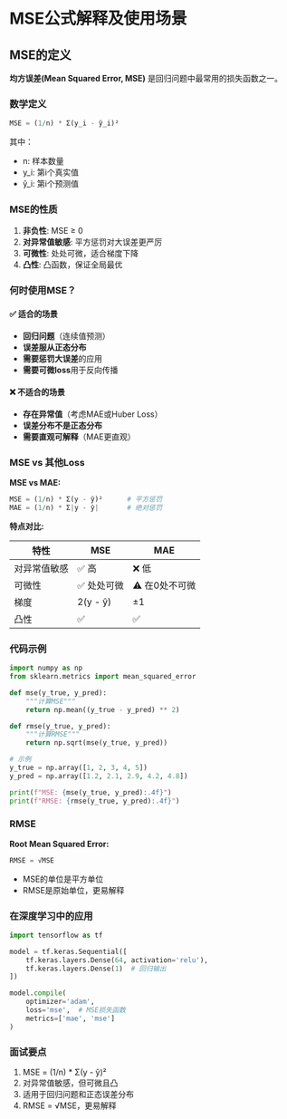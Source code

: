 # MSE公式解释及使用场景

## MSE的定义

**均方误差(Mean Squared Error, MSE)** 是回归问题中最常用的损失函数之一。

### 数学定义

```python
MSE = (1/n) * Σ(y_i - ŷ_i)²
```

其中：
- n: 样本数量
- y_i: 第i个真实值
- ŷ_i: 第i个预测值

### MSE的性质

1. **非负性**: MSE ≥ 0
2. **对异常值敏感**: 平方惩罚对大误差更严厉
3. **可微性**: 处处可微，适合梯度下降
4. **凸性**: 凸函数，保证全局最优

### 何时使用MSE？

#### ✅ 适合的场景

- **回归问题**（连续值预测）
- **误差服从正态分布**
- **需要惩罚大误差**的应用
- **需要可微loss**用于反向传播

#### ❌ 不适合的场景

- **存在异常值**（考虑MAE或Huber Loss）
- **误差分布不是正态分布**
- **需要直观可解释**（MAE更直观）

### MSE vs 其他Loss

**MSE vs MAE:**
```python
MSE = (1/n) * Σ(y - ŷ)²      # 平方惩罚
MAE = (1/n) * Σ|y - ŷ|       # 绝对惩罚
```

**特点对比:**

| 特性 | MSE | MAE |
|------|-----|-----|
| 对异常值敏感 | ✅ 高 | ❌ 低 |
| 可微性 | ✅ 处处可微 | ⚠️ 在0处不可微 |
| 梯度 | 2(y - ŷ) | ±1 |
| 凸性 | ✅ | ✅ |

### 代码示例

```python
import numpy as np
from sklearn.metrics import mean_squared_error

def mse(y_true, y_pred):
    """计算MSE"""
    return np.mean((y_true - y_pred) ** 2)

def rmse(y_true, y_pred):
    """计算RMSE"""
    return np.sqrt(mse(y_true, y_pred))

# 示例
y_true = np.array([1, 2, 3, 4, 5])
y_pred = np.array([1.2, 2.1, 2.9, 4.2, 4.8])

print(f"MSE: {mse(y_true, y_pred):.4f}")
print(f"RMSE: {rmse(y_true, y_pred):.4f}")
```

### RMSE

**Root Mean Squared Error:**
```python
RMSE = √MSE
```

- MSE的单位是平方单位
- RMSE是原始单位，更易解释

### 在深度学习中的应用

```python
import tensorflow as tf

model = tf.keras.Sequential([
    tf.keras.layers.Dense(64, activation='relu'),
    tf.keras.layers.Dense(1)  # 回归输出
])

model.compile(
    optimizer='adam',
    loss='mse',  # MSE损失函数
    metrics=['mae', 'mse']
)
```

### 面试要点

1. MSE = (1/n) * Σ(y - ŷ)²
2. 对异常值敏感，但可微且凸
3. 适用于回归问题和正态误差分布
4. RMSE = √MSE，更易解释
